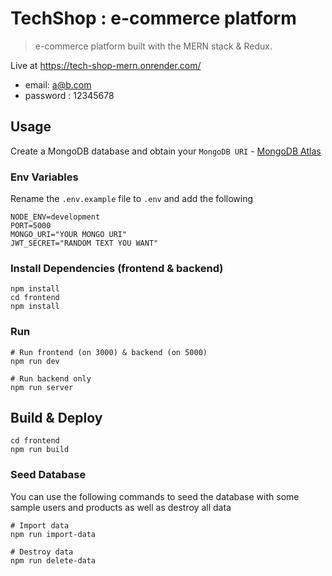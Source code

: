 # TechShop : e-commerce platform

> e-commerce platform built with the MERN stack & Redux.

Live at https://tech-shop-mern.onrender.com/

- email: a@b.com
- password : 12345678

## Usage

Create a MongoDB database and obtain your `MongoDB URI` - [MongoDB Atlas](https://www.mongodb.com/cloud/atlas/register)

### Env Variables

Rename the `.env.example` file to `.env` and add the following

```
NODE_ENV=development
PORT=5000
MONGO_URI="YOUR MONGO URI"
JWT_SECRET="RANDOM TEXT YOU WANT"
```

### Install Dependencies (frontend & backend)

```
npm install
cd frontend
npm install
```

### Run

```
# Run frontend (on 3000) & backend (on 5000)
npm run dev

# Run backend only
npm run server
```

## Build & Deploy

```
cd frontend
npm run build
```

### Seed Database

You can use the following commands to seed the database with some sample users and products as well as destroy all data

```
# Import data
npm run import-data

# Destroy data
npm run delete-data
```
